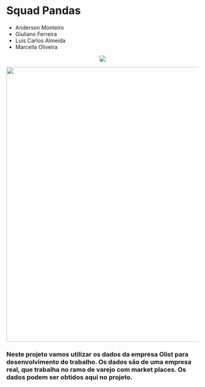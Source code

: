 # Squad Pandas 
 
 * Anderson Monteiro
 * Giuliano Ferreira
 * Luís Carlos Almeida
 * Marcella Oliveira

<p align="center">
<img src="https://img.shields.io/static/v1?label=Status&message=Em Andamento&color=green&style=for-the-badge"/>
</p>

<p align="center">
 <div class="container">
    <img src="https://github.com/luiscals1/olist-squad-pandas/blob/main/images/stack-labs.jpeg" width="680" height="720"/>
 </div>
</p>

### Neste projeto vamos utilizar os dados da empresa Olist para desenvolvimento do trabalho. Os dados são de uma empresa real, que trabalha no ramo de varejo com market places. Os dados podem ser obtidos aqui no projeto.
 



